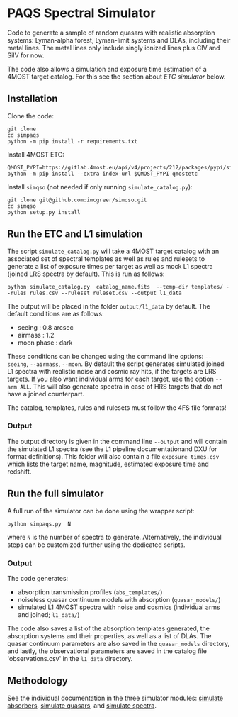 # PAQS Spectral Simulator


Code to generate a sample of random quasars with realistic absorption systems:
Lyman-alpha forest, Lyman-limit systems and DLAs, including their metal lines.
The metal lines only include singly ionized lines plus CIV and SiIV for now.

The code also allows a simulation and exposure time estimation of a 4MOST target catalog.
For this see the section about *ETC simulator* below.


## Installation

Clone the code:
    
    git clone 
    cd simpaqs
    python -m pip install -r requirements.txt


Install 4MOST ETC:

    QMOST_PYPI=https://gitlab.4most.eu/api/v4/projects/212/packages/pypi/simple
    python -m pip install --extra-index-url $QMOST_PYPI qmostetc


Install `simqso` (not needed if only running `simulate_catalog.py`):

    git clone git@github.com:imcgreer/simqso.git
    cd simqso
    python setup.py install


## Run the ETC and L1 simulation

The script `simulate_catalog.py` will take a 4MOST target catalog with an associated
set of spectral templates as well as rules and rulesets to generate a list of exposure
times per target as well as mock L1 spectra (joined LRS spectra by default). This is run as follows:

    python simulate_catalog.py  catalog_name.fits  --temp-dir templates/ --rules rules.csv --ruleset ruleset.csv --output l1_data

The output will be placed in the folder `output/l1_data` by default. The default conditions are as follows:

 - seeing : 0.8 arcsec
 - airmass : 1.2
 - moon phase : dark

These conditions can be changed using the command line options: `--seeing`, `--airmass`, `--moon`.
By default the script generates simulated joined L1 spectra with realistic noise and cosmic ray hits, if the targets are LRS targets. If you also want individual arms for each target, use the option `--arm ALL`. This will also generate spectra in case of HRS targets that do not have a joined counterpart.

The catalog, templates, rules and rulesets must follow the 4FS file formats!

### Output

The output directory is given in the command line `--output` and will contain the simulated L1 spectra (see the L1 pipeline documentationand DXU for format definitions). This folder will also contain a file `exposure_times.csv` which lists the target name, magnitude, estimated exposure time and redshift.



## Run the full simulator

A full run of the simulator can be done using the wrapper script:

    python simpaqs.py  N


where `N` is the number of spectra to generate.
Alternatively, the individual steps can be customized further using the dedicated scripts. 


### Output
The code generates: 
 - absorption transmission profiles (`abs_templates/`)
 - noiseless quasar continuum models with absorption (`quasar_models/`)
 - simulated L1 4MOST spectra with noise and cosmics (individual arms and joined; `l1_data/`)

The code also saves a list of the absorption templates generated,
the absorption systems and their properties, as well as a list of DLAs.
The quasar continuum parameters are also saved in the `quasar_models` directory,
and lastly, the observational parameters are saved in the catalog file 'observations.csv'
in the `l1_data` directory.


## Methodology

See the individual documentation in the three simulator modules:
[simulate absorbers](simulate_absorbers.py), [simulate quasars](simulate_quasars.py),
and [simulate spectra](simulate_spectra.py).

